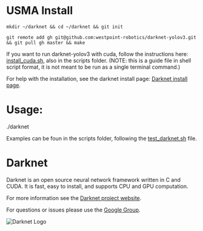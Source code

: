 # USMA Install #
`mkdir ~/darknet && cd ~/darknet && git init`

`git remote add gh git@github.com:westpoint-robotics/darknet-yolov3.git && git pull gh master && make`

If you want to run darknet-yolov3 with cuda, follow the instructions here: [install_cuda.sh](https://github.com/westpoint-robotics/darknet-yolov3/blob/master/scripts/install_cuda.sh), also in the scripts folder.  (NOTE: this is a guide file in shell script format, it is not meant to be run as a single terminal command.)

For help with the installation, see the darknet install page: [Darknet install page](https://pjreddie.com/darknet/install/).


# Usage:
./darknet <function>

Examples can be foun in the scripts folder, following the [test_darknet.sh](https://github.com/westpoint-robotics/darknet-yolov3/blob/master/scripts/test_darknet.sh) file.



# Darknet #
Darknet is an open source neural network framework written in C and CUDA. It is fast, easy to install, and supports CPU and GPU computation.

For more information see the [Darknet project website](http://pjreddie.com/darknet).

For questions or issues please use the [Google Group](https://groups.google.com/forum/#!forum/darknet).

![Darknet Logo](http://pjreddie.com/media/files/darknet-black-small.png)

